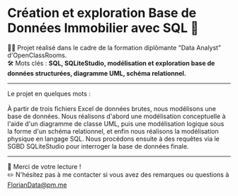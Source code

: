 # Création et exploration Base de Données Immobilier avec SQL 🏡

👨‍🎓 Projet réalisé dans le cadre de la formation diplômante "Data Analyst" d'OpenClassRooms.<br>
🛠 Mots clés : **SQL, SQLiteStudio, modélisation et exploration base de données structurées, diagramme UML, schéma relationnel.**

---

Le projet en quelques mots :<br>
<br>À partir de trois fichiers Excel de données brutes, nous modélisons une base de données.
Nous réalisons d'abord une modélisation conceptuelle à l'aide d'un diagramme de classe UML, puis une modélisation logique sous la forme d'un schéma relationnel, et enfin nous réalisons la modélisation physique en langage SQL.
Nous procédons ensuite à des requêtes via le SGBD SQLiteStudio pour interroger la base de données finale.

---

👋 Merci de votre lecture !<br>
✏️ N'hésitez pas à me contacter si vous avez des remarques ou questions à FlorianData@pm.me

